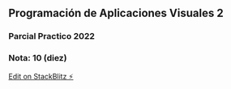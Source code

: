 ## Programación de Aplicaciones Visuales 2
### Parcial Practico 2022
### Nota: 10 (diez)

[Edit on StackBlitz ⚡️](https://stackblitz.com/edit/parcial-4k2-segundo-grupo-81864)
